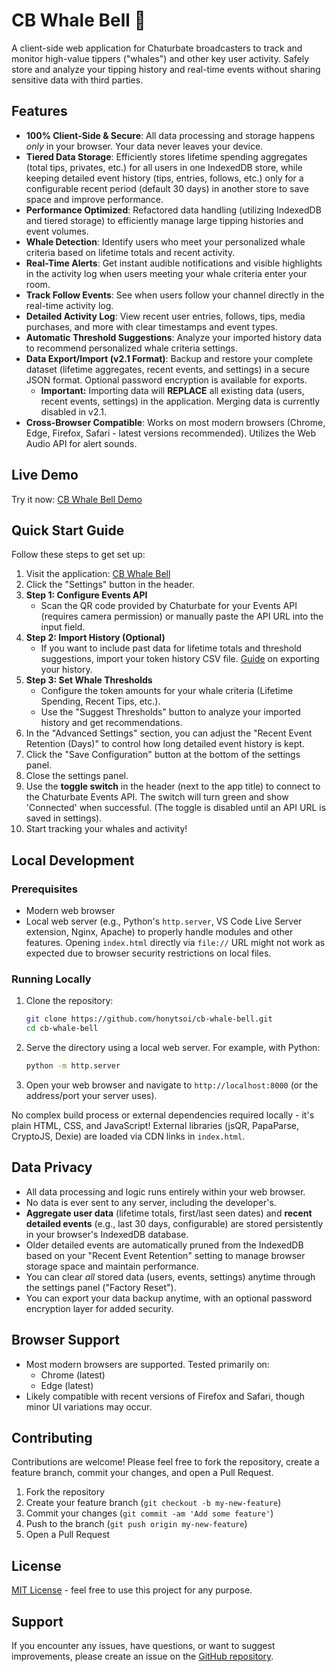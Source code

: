 # CB Whale Bell 🐋

A client-side web application for Chaturbate broadcasters to track and monitor high-value tippers ("whales") and other key user activity. Safely store and analyze your tipping history and real-time events without sharing sensitive data with third parties.

## Features

-   **100% Client-Side & Secure**: All data processing and storage happens *only* in your browser. Your data never leaves your device.
-   **Tiered Data Storage**: Efficiently stores lifetime spending aggregates (total tips, privates, etc.) for all users in one IndexedDB store, while keeping detailed event history (tips, entries, follows, etc.) only for a configurable recent period (default 30 days) in another store to save space and improve performance.
-   **Performance Optimized**: Refactored data handling (utilizing IndexedDB and tiered storage) to efficiently manage large tipping histories and event volumes.
-   **Whale Detection**: Identify users who meet your personalized whale criteria based on lifetime totals and recent activity.
-   **Real-Time Alerts**: Get instant audible notifications and visible highlights in the activity log when users meeting your whale criteria enter your room.
-   **Track Follow Events**: See when users follow your channel directly in the real-time activity log.
-   **Detailed Activity Log**: View recent user entries, follows, tips, media purchases, and more with clear timestamps and event types.
-   **Automatic Threshold Suggestions**: Analyze your imported history data to recommend personalized whale criteria settings.
-   **Data Export/Import (v2.1 Format)**: Backup and restore your complete dataset (lifetime aggregates, recent events, and settings) in a secure JSON format. Optional password encryption is available for exports.
    -   **Important:** Importing data will **REPLACE** all existing data (users, recent events, settings) in the application. Merging data is currently disabled in v2.1.
-   **Cross-Browser Compatible**: Works on most modern browsers (Chrome, Edge, Firefox, Safari - latest versions recommended). Utilizes the Web Audio API for alert sounds.

## Live Demo

Try it now: [CB Whale Bell Demo](https://cb-whale-bell.adult-webcam-faq.com/)

## Quick Start Guide

Follow these steps to get set up:

1.  Visit the application: [CB Whale Bell](https://cb-whale-bell.adult-webcam-faq.com/)
2.  Click the "Settings" button in the header.
3.  **Step 1: Configure Events API**
    *   Scan the QR code provided by Chaturbate for your Events API (requires camera permission) or manually paste the API URL into the input field.
4.  **Step 2: Import History (Optional)**
    *   If you want to include past data for lifetime totals and threshold suggestions, import your token history CSV file. [Guide](https://www.adult-webcam-faq.com/guide/exporting-chaturbate-data/) on exporting your history.
5.  **Step 3: Set Whale Thresholds**
    *   Configure the token amounts for your whale criteria (Lifetime Spending, Recent Tips, etc.).
    *   Use the "Suggest Thresholds" button to analyze your imported history and get recommendations.
6.  In the "Advanced Settings" section, you can adjust the "Recent Event Retention (Days)" to control how long detailed event history is kept.
7.  Click the "Save Configuration" button at the bottom of the settings panel.
8.  Close the settings panel.
9.  Use the **toggle switch** in the header (next to the app title) to connect to the Chaturbate Events API. The switch will turn green and show 'Connected' when successful. (The toggle is disabled until an API URL is saved in settings).
10. Start tracking your whales and activity!

## Local Development

### Prerequisites

-   Modern web browser
-   Local web server (e.g., Python's `http.server`, VS Code Live Server extension, Nginx, Apache) to properly handle modules and other features. Opening `index.html` directly via `file://` URL might not work as expected due to browser security restrictions on local files.

### Running Locally

1.  Clone the repository:
    ```bash
    git clone https://github.com/honytsoi/cb-whale-bell.git
    cd cb-whale-bell
    ```

2.  Serve the directory using a local web server. For example, with Python:
    ```bash
    python -m http.server
    ```
3.  Open your web browser and navigate to `http://localhost:8000` (or the address/port your server uses).

No complex build process or external dependencies required locally - it's plain HTML, CSS, and JavaScript! External libraries (jsQR, PapaParse, CryptoJS, Dexie) are loaded via CDN links in `index.html`.

## Data Privacy

-   All data processing and logic runs entirely within your web browser.
-   No data is ever sent to any server, including the developer's.
-   **Aggregate user data** (lifetime totals, first/last seen dates) and **recent detailed events** (e.g., last 30 days, configurable) are stored persistently in your browser's IndexedDB database.
-   Older detailed events are automatically pruned from the IndexedDB based on your "Recent Event Retention" setting to manage browser storage space and maintain performance.
-   You can clear *all* stored data (users, events, settings) anytime through the settings panel ("Factory Reset").
-   You can export your data backup anytime, with an optional password encryption layer for added security.

## Browser Support

-   Most modern browsers are supported. Tested primarily on:
    -   Chrome (latest)
    -   Edge (latest)
-   Likely compatible with recent versions of Firefox and Safari, though minor UI variations may occur.

## Contributing

Contributions are welcome! Please feel free to fork the repository, create a feature branch, commit your changes, and open a Pull Request.

1.  Fork the repository
2.  Create your feature branch (`git checkout -b my-new-feature`)
3.  Commit your changes (`git commit -am 'Add some feature'`)
4.  Push to the branch (`git push origin my-new-feature`)
5.  Open a Pull Request

## License

[MIT License](LICENSE) - feel free to use this project for any purpose.

## Support

If you encounter any issues, have questions, or want to suggest improvements, please create an issue on the [GitHub repository](https://github.com/honytsoi/cb-whale-bell/issues).